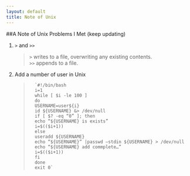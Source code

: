 ```yaml
---
layout: default
title: Note of Unix
---
```

##A Note of Unix Problems I Met (keep updating)	
1.	`>` and `>>`	
	>	`>` writes to a file, overwriting any existing contents.	 
	>	`>>` appends to a file.		
2.	Add a number of user in Unix 	

	>		`#!/bin/bash		
	>		i=1 	
	>		while [ $i -le 100 ]	
	>		do 	
	>		USERNAME=user${i} 	
	>		id ${USERNAME} &> /dev/null 	
	>		if [ $? -eq “0” ]; then 	
	>		echo “${USERNAME} is exists” 	
	>		i=$(($i+1)) 	
	>		else 	
	>		useradd ${USERNAME} 	
	>		echo “${USERNAME}” |passwd –stdin ${USERNAME} > /dev/null 	
	>		echo “${USERNAME} add commplete…” 	
	>		i=$(($i+1)) 	
	>		fi 	
	>		done 	
	>		exit 0` 		
